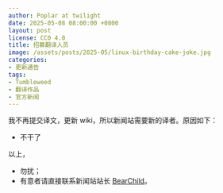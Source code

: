 ```yaml
---
author: Poplar at twilight
date: 2025-05-08 08:00:00 +0800
layout: post
license: CC0 4.0
title: 招募翻译人员
image: /assets/posts/2025-05/linux-birthday-cake-joke.jpg
categories:
- 更新通告
tags:
- Tumbleweed
- 翻译作品
- 官方新闻
---
```




我不再提交译文，更新 wiki，所以新闻站需要新的译者。原因如下：

- 不干了

以上，

- 勿扰；
- 有意者请直接联系新闻站站长 [BearChild](https://forum.suse.org.cn/u/bearchild/summary)。